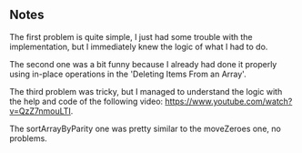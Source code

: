 ## Notes

The first problem is quite simple, I just had some trouble with the implementation, but I immediately knew the logic of what I had to do.

The second one was a bit funny because I already had done it properly using in-place operations in the 'Deleting Items From an Array'.

The third problem was tricky, but I managed to understand the logic with the help and code of the following video: https://www.youtube.com/watch?v=QzZ7nmouLTI. 

The sortArrayByParity one was pretty similar to the moveZeroes one, no problems.